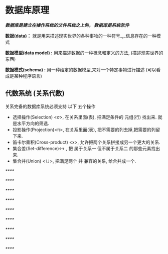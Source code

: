 # 数据库原理

_**数据库是建立在操作系统的文件系统之上的， 数据库是系统软件**_

**数据\(data\)：** 就是用来描述现实世界的各种事物的一种符号_**,**_信息存在的一种模式

**数据模型\(data model\) :**  用来描述数据的一种概念和定义的方法, \(描述现实世界的东西\)

**数据模式\(schema\) :**  用一种给定的数据模型,来对一个特定事物进行描述  \(可以看成是某种程序语言\)



## 代数系统  \(关系代数\)

关系完备的数据库系统必须支持 以下 五个操作

* 选择操作\(Selection\) &lt;σ&gt;, 在关系里面\(表\), 把满足条件的 元组\(行\) 找出来. 就是水平方向的筛选.
* 投影操作\(Projection\)&lt;π&gt;, 在关系里面\(表\), 把不需要的列去掉,把需要的列留下来.
* 笛卡尔乘积\(Cross-product\) &lt;x&gt;, 允许把两个关系拼接成另一个更大的关系.
* 集合差\(Set-difference\)&lt;-&gt; ,  把 属于关系一  但不属于关系二 的那些元素找出来. 
* 集合并\(Union\) &lt;∪&gt;, 把满足两个 并 兼容的关系, 给合并成一个.









_\*\*\*\*_

_\*\*\*\*_

_\*\*\*\*_

_\*\*\*\*_

_\*\*\*\*_

_\*\*\*\*_

_\*\*\*\*_

_\*\*\*\*_

_\*\*\*\*_

